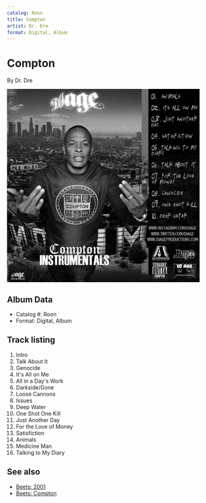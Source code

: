 ```yaml
---
catalog: Roon
title: Compton
artist: Dr. Dre
format: Digital, Album
---
```


# Compton

By Dr. Dre

![](../../assets/albumcovers/Dr_Dre-Compton.png)

## Album Data

- Catalog #: Roon
- Format: Digital, Album


## Track listing


1. Intro
2. Talk About It
3. Genocide
4. It's All on Me
5. All in a Day's Work
6. Darkside/Gone
7. Loose Cannons
8. Issues
9. Deep Water
10. One Shot One Kill
11. Just Another Day
12. For the Love of Money
13. Satisfiction
14. Animals
15. Medicine Man
16. Talking to My Diary


## See also

- [Beets: 2001](../../Beets/Dr_Dre/2001.md)
- [Beets: Compton](../../Beets/Dr_Dre/Compton.md)
